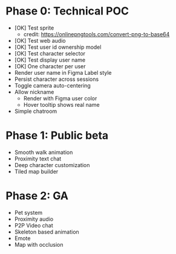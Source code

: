 # Phase 0: Technical POC

- [OK] Test sprite
  - credit: https://onlinepngtools.com/convert-png-to-base64
- [OK] Test web audio
- [OK] Test user id ownership model
- [OK] Test character selector
- [OK] Test display user name
- [OK] One character per user
- Render user name in Figma Label style
- Persist character across sessions
- Toggle camera auto-centering
- Allow nickname
  - Render with Figma user color
  - Hover tooltip shows real name
- Simple chatroom

# Phase 1: Public beta

- Smooth walk animation
- Proximity text chat
- Deep character customization
- Tiled map builder

# Phase 2: GA

- Pet system
- Proximity audio
- P2P Video chat
- Skeleton based animation
- Emote
- Map with occlusion
